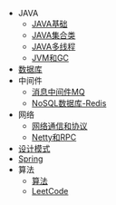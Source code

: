 * JAVA
	* [JAVA基础](/java/elementary/)
	* [JAVA集合类](/java/collection/) 
	* [JAVA多线程](/java/thread/)
	* [JVM和GC](/java/gc/)
* [数据库](/database/)
* 中间件
	* [消息中间件MQ](/middleware/mq/)
	* [NoSQL数据库-Redis](/middleware/redis/)
* 网络
	* [网络通信和协议](/network/agreement/)
	* [Netty和RPC](/network/netty/)
* [设计模式](/design/)
* [Spring](/spring/)
* 算法
	* [算法](/algorithm/)
	* [LeetCode](/leetcode/)







